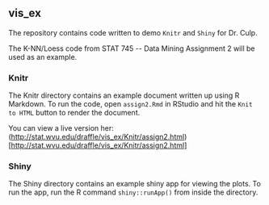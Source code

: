 ## vis_ex
The repository contains code written to demo `Knitr` and `Shiny` for
Dr. Culp.

The K-NN/Loess code from STAT 745 -- Data Mining Assignment 2 will be used as an
example.

### Knitr
The Knitr directory contains an example document written up using R
Markdown.  To run the code, open `assign2.Rmd` in RStudio and hit the
`Knit to HTML` button to render the document.

You can view a live version her:
(http://stat.wvu.edu/draffle/vis_ex/Knitr/assign2.html)[http://stat.wvu.edu/draffle/vis_ex/Knitr/assign2.html]

### Shiny
The Shiny directory contains an example shiny app for viewing the
plots. To run the app, run the R command `shiny::runApp()` from inside
the directory.
